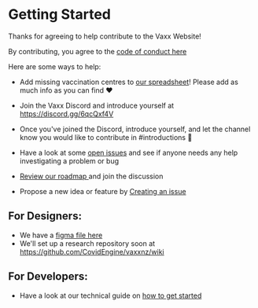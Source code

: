 # Getting Started

Thanks for agreeing to help contribute to the Vaxx Website!

By contributing, you agree to the [code of conduct here](https://github.com/CovidEngine/vaxxnz/blob/main/CODE_OF_CONDUCT.md)

Here are some ways to help:

- Add missing vaccination centres to [our spreadsheet](https://docs.google.com/spreadsheets/d/1dbAFVdtQParU78_j3eR1i5iA6XpzLsrR_WvzTATPK2Y/edit)! Please add as much info as you can find :heart:

- Join the Vaxx Discord and introduce yourself at https://discord.gg/6qcQxf4V

- Once you've joined the Discord, introduce yourself, and let the channel know you would like to contribute in #introductions 🥳

- Have a look at some [open issues](https://github.com/CovidEngine/vaxxnz/issues) and see if anyone needs any help investigating a problem or bug

- [Review our roadmap ](https://github.com/CovidEngine/vaxxnz/projects/2) and join the discussion

- Propose a new idea or feature by [Creating an issue](https://github.com/CovidEngine/vaxxnz/issues)

## For Designers:

- We have a [figma file here](https://www.figma.com/file/4oWThzqdwnGO0ibpbWR3zd/Vaxxtastic?node-id=0%3A1)
- We'll set up a research repository soon at https://github.com/CovidEngine/vaxxnz/wiki

## For Developers:

- Have a look at our technical guide on [how to get started](CONTRIBUTORS_DEV.md)